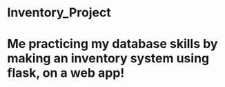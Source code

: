 # Inventory_Project
# Me practicing my database skills by making an inventory system using flask, on a web app!
